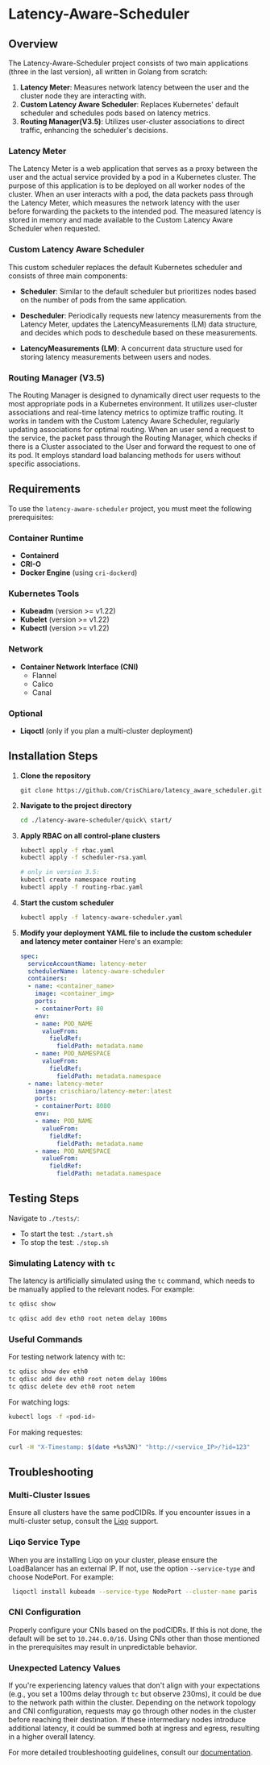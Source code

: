# Latency-Aware-Scheduler

## Overview

The Latency-Aware-Scheduler project consists of two main applications (three in the last version), all written in Golang from scratch:

1. **Latency Meter**: Measures network latency between the user and the cluster node they are interacting with.
2. **Custom Latency Aware Scheduler**: Replaces Kubernetes' default scheduler and schedules pods based on latency metrics.
3. **Routing Manager(V3.5)**: Utilizes user-cluster associations to direct traffic, enhancing the scheduler's decisions. 

### Latency Meter

The Latency Meter is a web application that serves as a proxy between the user and the actual service provided by a pod in a Kubernetes cluster. The purpose of this application is to be deployed on all worker nodes of the cluster. When an user interacts with a pod, the data packets pass through the Latency Meter, which measures the network latency with the user before forwarding the packets to the intended pod. The measured latency is stored in memory and made available to the Custom Latency Aware Scheduler when requested.

### Custom Latency Aware Scheduler

This custom scheduler replaces the default Kubernetes scheduler and consists of three main components:

- **Scheduler**: Similar to the default scheduler but prioritizes nodes based on the number of pods from the same application.
  
- **Descheduler**: Periodically requests new latency measurements from the Latency Meter, updates the LatencyMeasurements (LM) data structure, and decides which pods to deschedule based on these measurements.
  
- **LatencyMeasurements (LM)**: A concurrent data structure used for storing latency measurements between users and nodes.

### Routing Manager (V3.5)
The Routing Manager is  designed to dynamically direct user requests to the most appropriate pods in a Kubernetes environment. It utilizes user-cluster associations and real-time latency metrics to optimize traffic routing. It works in tandem with the Custom Latency Aware Scheduler, regularly updating associations for optimal routing.
When an user send a request to the service, the packet pass through the Routing Manager, which checks if there is a Cluster associated to the User and forward the request to one of its pod. It employs standard load balancing methods for users without specific associations.

## Requirements

To use the `latency-aware-scheduler` project, you must meet the following prerequisites:

### Container Runtime
- **Containerd**
- **CRI-O**
- **Docker Engine** (using `cri-dockerd`)

### Kubernetes Tools
- **Kubeadm** (version >= v1.22)
- **Kubelet** (version >= v1.22)
- **Kubectl** (version >= v1.22)

### Network
- **Container Network Interface (CNI)**
  - Flannel
  - Calico
  - Canal

### Optional
- **Liqoctl** (only if you plan a multi-cluster deployment)



## Installation Steps

1. **Clone the repository**
    ```
    git clone https://github.com/CrisChiaro/latency_aware_scheduler.git
    ```

2. **Navigate to the project directory**
    ```bash
    cd ./latency-aware-scheduler/quick\ start/
    ```

3. **Apply RBAC on all control-plane clusters**
    ```bash
    kubectl apply -f rbac.yaml
    kubectl apply -f scheduler-rsa.yaml
    
    # only in version 3.5:
    kubectl create namespace routing
    kubectl apply -f routing-rbac.yaml
    ```

4. **Start the custom scheduler**
    ```bash
    kubectl apply -f latency-aware-scheduler.yaml
    ```


5. **Modify your deployment YAML file to include the custom scheduler and latency meter container** 
    Here's an example:

    ```yaml
    spec:
      serviceAccountName: latency-meter
      schedulerName: latency-aware-scheduler
      containers:
      - name: <container_name>
        image: <container_img>
        ports:
        - containerPort: 80
        env:
        - name: POD_NAME
          valueFrom:
            fieldRef:
              fieldPath: metadata.name
        - name: POD_NAMESPACE
          valueFrom:
            fieldRef:
              fieldPath: metadata.namespace
      - name: latency-meter
        image: crischiaro/latency-meter:latest
        ports:
        - containerPort: 8080
        env:
        - name: POD_NAME
          valueFrom:
            fieldRef:
              fieldPath: metadata.name
        - name: POD_NAMESPACE
          valueFrom:
            fieldRef:
              fieldPath: metadata.namespace
    ```


## Testing Steps

Navigate to `./tests/`:

- To start the test: `./start.sh`
- To stop the test: `./stop.sh`

### Simulating Latency with `tc`

The latency is artificially simulated using the `tc` command, which needs to be manually applied to the relevant nodes. For example:

```bash
tc qdisc show
```

```bash
tc qdisc add dev eth0 root netem delay 100ms
```
### Useful Commands
For testing network latency with tc:

```bash
tc qdisc show dev eth0
tc qdisc add dev eth0 root netem delay 100ms
tc qdisc delete dev eth0 root netem
```

For watching logs:

```bash
kubectl logs -f <pod-id>
```

For making requestes:

```bash
curl -H "X-Timestamp: $(date +%s%3N)" "http://<service_IP>/?id=123"
```
## Troubleshooting

### Multi-Cluster Issues
Ensure all clusters have the same podCIDRs. If you encounter issues in a multi-cluster setup, consult the [Liqo](https://docs.liqo.io/en/v0.9.4/index.html) support.

### Liqo Service Type
When you are installing Liqo on your cluster, please ensure the LoadBalancer has an external IP. If not, use the option `--service-type` and choose NodePort. For example:
```bash
 liqoctl install kubeadm --service-type NodePort --cluster-name paris
```

### CNI Configuration
Properly configure your CNIs based on the podCIDRs. If this is not done, the default will be set to `10.244.0.0/16`. Using CNIs other than those mentioned in the prerequisites may result in unpredictable behavior.

### Unexpected Latency Values
If you're experiencing latency values that don't align with your expectations (e.g., you set a 100ms delay through `tc` but observe 230ms), it could be due to the network path within the cluster. Depending on the network topology and CNI configuration, requests may go through other nodes in the cluster before reaching their destination. If these intermediary nodes introduce additional latency, it could be summed both at ingress and egress, resulting in a higher overall latency.

For more detailed troubleshooting guidelines, consult our [documentation](#).

